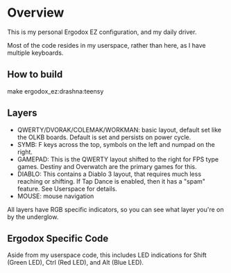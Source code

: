 Overview
========

This is my personal Ergodox EZ configuration, and my daily driver.

Most of the code resides in my userspace, rather than here, as I have multiple keyboards.

How to build
------------
make ergodox_ez:drashna:teensy

Layers
------
* QWERTY/DVORAK/COLEMAK/WORKMAN: basic layout, default set like the OLKB boards. Default is set and persists on power cycle.
* SYMB: F keys across the top, symbols on the left and numpad on the right.
* GAMEPAD: This is the QWERTY layout shifted to the right for FPS type games. Destiny and Overwatch are the primary games for this.
* DIABLO: This contains a Diablo 3 layout, that requires much less reaching or shifting. If Tap Dance is enabled, then it has a "spam" feature. See Userspace for details.
* MOUSE: mouse navigation

All layers have RGB specific indicators, so you can see what layer you're on by the underglow.

Ergodox Specific Code
---------------------

Aside from my userspace code, this includes LED indications for Shift (Green LED), Ctrl (Red LED), and Alt (Blue LED).
